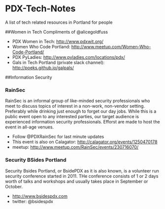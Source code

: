 # PDX-Tech-Notes
A list of tech related resources in Portland for people

##Women in Tech
Compliments of @alicegoldfuss
- PDX Women in Tech: http://www.pdxwit.org/
- Women Who Code Portland: http://www.meetup.com/Women-Who-Code-Portland/
- PDX PyLadies: http://www.pyladies.com/locations/pdx/
- Gals in Tech Portland (private slack channel): http://poeks.github.io/galpals/

##Information Security
### RainSec
RainSec is an informal group of like-minded security professionals who meet to discuss topics of interest in a non-work, non-vendor setting. Preferably while drinking just enough to forget our day jobs.  While this is a public event open to any interested parties, our target audience is experienced information security professionals. Efforst are made to host the event in all-age venues.
- Follow @PDXRainSec for last minute updates
- This event is also on Calagator: http://calagator.org/events/1250470178
- meetup: http://www.meetup.com/RainSec/events/230716070/

### Security BSides Portland 
Security Bsides Portland, or BsidePDX as it is also known, is a volunteer run security conference started in 2011. THe conference consists of 1 or 2 days worth of talks and workshops and usually takes place in September or October.
- http://www.bsidespdx.com
- twitter: @bsidespdx 



